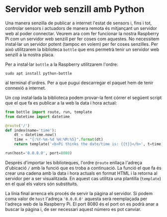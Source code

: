 
# Servidor web senzill amb Python

Una manera senzilla de publicar a internet l'estat de sensors i, fins i tot, controlar sensors i actuadors de manera remota és mitjançant un servidor web al poder connectar. Veurem ara com fer funcionar la nostra Raspberry Pi com un servidor web senzill per fer coses com aquestes. No necessitem instal·lar un servidor potent (tampoc en volem) per fer coses senzilles. Per això utilitzarem la biblioteca `bottle` que ens permetrà tenir un servidor web senzill a la nostra placa. 

Per a instal·lar `bottle` a la Raspberry utilitzarem l'ordre:

`sudo apt install python-bottle`

al terminal d'ordres. Per a que pugui descarregar el paquet hem de tenir connexió a internet.

Un cop instal·lada la biblioteca podem provar-la fent córrer el següent script que el que fa es publicar a la web la data i hora actual:


```python
from bottle import route, run, template
from datetime import datetime

@route('/')
def index(name='time'):
    dt = datetime.now()
    time = "{:%Y-%m-%d %H:%M:%S}".format(dt)
    return template('<b>Pi thinks the date/time is: {{t}}</b>', t=time)

run(host='0.0.0.0', port=8080)
```

Després d'importar les biblioteques, l'ordre `@route` enllaça l'adreça d'ubicació `/` amb la funció que es troba a continuació. La funció el que fa és crear una cadena amb la data i hora actuals en format HTML i la retorna al servidor per a ser visualitzada. En aquest cas utilitza una plantilla (`template`) en el qual els valors són substituits.

La línia final arrenca els procés de servir la pàgina al servidor. Si podem coma valor de `host` l'adreça `'0.0.0.0'` aquesta serà reemplaçada per l'adreça web de la Raspberry Pi. El port 8080 és el port on es podrà anar a buscar la pàgina i, de ser necessari aquest número es pot canviar.
